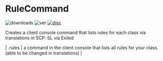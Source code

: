 # RuleCommand
![downloads](https://img.shields.io/github/downloads/Waltuhs/RuleCommand/total?logo=github&style=for-the-badge)
![ver](https://img.shields.io/github/v/release/Waltuhs/RuleCommand?include_prereleases&logo=github&style=for-the-badge)
[![disc](https://img.shields.io/discord/1235681501849321482?label=Discord&logo=discord&style=for-the-badge)](https://discord.gg/MQAcPFJRkR)

Creates a client console command that lists rules for each class via translations in SCP: SL via Exiled

| .rules | a command in the client console that lists all rules for your class. (able to be changed in translations) |
